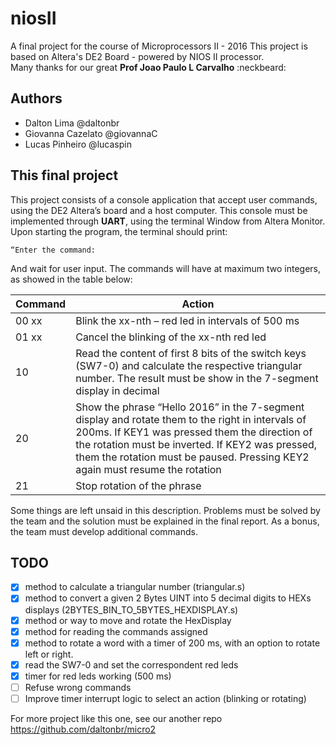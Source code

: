# niosII
A final project for the course of Microprocessors II - 2016
This project is based on Altera's DE2 Board - powered by NIOS II processor.  
Many thanks for our great **Prof Joao Paulo L Carvalho** :neckbeard:
## Authors  
 * Dalton Lima @daltonbr    
 * Giovanna Cazelato @giovannaC  
 * Lucas Pinheiro @lucaspin 
 
## This final project  
This project consists of a console application that accept user commands, using the DE2 Altera’s board and a host computer.
This console must be implemented through **UART**, using the terminal Window from Altera Monitor.
Upon starting the program, the terminal should print:  

`“Enter the command: `  

And wait for user input. The commands will have at maximum two integers, as showed in the table below:

| Command | Action |
|---------|--------|
| 00 xx | Blink the xx-nth – red led in intervals of 500 ms |
| 01 xx | Cancel the blinking of the xx-nth red led |
| 10 | Read the content of first 8 bits of the switch keys (SW7-0) and calculate the respective triangular number. The result must be show in the 7-segment display in decimal |
| 20 | Show the phrase “Hello 2016” in the 7-segment display and rotate them to the right in intervals of 200ms. If KEY1 was pressed them the direction of the rotation must be inverted. If KEY2 was pressed, them the rotation must be paused. Pressing KEY2 again must resume the rotation |
| 21 | Stop rotation of the phrase |

Some things are left unsaid in this description. Problems must be solved by the team and the solution must be explained in the final report.
As a bonus, the team must develop additional commands.

## TODO
- [X] method to calculate a triangular number (triangular.s)   
- [X] method to convert a given 2 Bytes UINT into 5 decimal digits to HEXs displays (2BYTES_BIN_TO_5BYTES_HEXDISPLAY.s)       
- [X] method or way to move and rotate the HexDisplay  
- [X] method for reading the commands assigned
- [X] method to rotate a word with a timer of 200 ms, with an option to rotate left or right.
- [X] read the SW7-0 and set the correspondent red leds
- [X] timer for red leds working (500 ms)
- [ ] Refuse wrong commands
- [ ] Improve timer interrupt logic to select an action (blinking or rotating)

For more project like this one, see our another repo https://github.com/daltonbr/micro2
